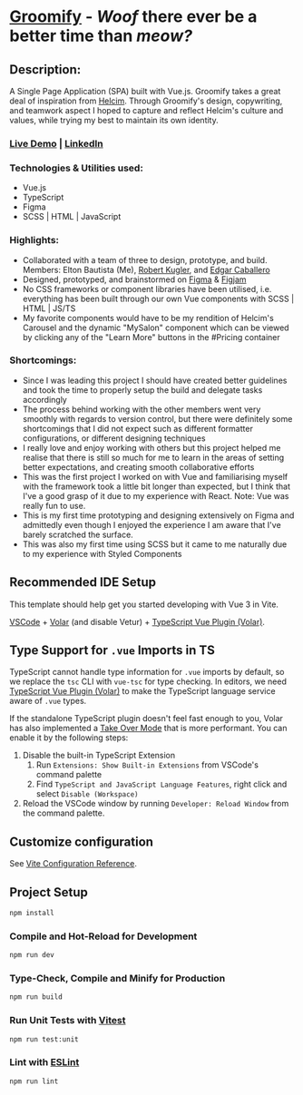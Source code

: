 # [Groomify](https://groomify-beta.vercel.app/) - _Woof_ there ever be a better time than _meow?_

## Description: 
A Single Page Application (SPA) built with Vue.js. Groomify takes a great deal of inspiration from [Helcim](https://www.helcim.com/). Through Groomify's design, copywriting, and teamwork aspect I hoped to capture and reflect Helcim's culture and values, while trying my best to maintain its own identity.

### [Live Demo](https://groomify-beta.vercel.app/) | [LinkedIn](https://www.linkedin.com/in/eltonbautista/)

### Technologies & Utilities used:
- Vue.js
- TypeScript
- Figma
- SCSS | HTML | JavaScript

### Highlights:
- Collaborated with a team of three to design, prototype, and build. Members: Elton Bautista (Me), [Robert Kugler](https://github.com/superbahbi), and [Edgar Caballero](https://github.com/TSEidolon)
- Designed, prototyped, and brainstormed on [Figma](https://www.figma.com/file/jO0Oxgvol0wbDJ6IFmbk7y/Groomify?node-id=0%3A1) & [Figjam](https://www.figma.com/file/9yeQTR5C5sgmpfcI6kwb0a/PROJECT_GROOMIFY-BIG-BRAIN-IDEAS?node-id=0%3A1)
- No CSS frameworks or component libraries have been utilised, i.e. everything has been built through our own Vue components with SCSS | HTML | JS/TS
- My favorite components would have to be my rendition of Helcim's Carousel and the dynamic "MySalon" component which can be viewed by clicking any of the "Learn More" buttons in the #Pricing container

### Shortcomings:
- Since I was leading this project I should have created better guidelines and took the time to properly setup the build and delegate tasks accordingly
- The process behind working with the other members went very smoothly with regards to version control, but there were definitely some shortcomings that I did not expect such as different formatter configurations, or different designing techniques
- I really love and enjoy working with others but this project helped me realise that there is still so much for me to learn in the areas of setting better expectations, and creating smooth collaborative efforts
- This was the first project I worked on with Vue and familiarising myself with the framework took a little bit longer than expected, but I think that I've a good grasp of it due to my experience with React. Note: Vue was really fun to use.
- This is my first time prototyping and designing extensively on Figma and admittedly even though I enjoyed the experience I am aware that I've barely scratched the surface.
- This was also my first time using SCSS but it came to me naturally due to my experience with Styled Components














## Recommended IDE Setup

This template should help get you started developing with Vue 3 in Vite.

[VSCode](https://code.visualstudio.com/) + [Volar](https://marketplace.visualstudio.com/items?itemName=Vue.volar) (and disable Vetur) + [TypeScript Vue Plugin (Volar)](https://marketplace.visualstudio.com/items?itemName=Vue.vscode-typescript-vue-plugin).

## Type Support for `.vue` Imports in TS

TypeScript cannot handle type information for `.vue` imports by default, so we replace the `tsc` CLI with `vue-tsc` for type checking. In editors, we need [TypeScript Vue Plugin (Volar)](https://marketplace.visualstudio.com/items?itemName=Vue.vscode-typescript-vue-plugin) to make the TypeScript language service aware of `.vue` types.

If the standalone TypeScript plugin doesn't feel fast enough to you, Volar has also implemented a [Take Over Mode](https://github.com/johnsoncodehk/volar/discussions/471#discussioncomment-1361669) that is more performant. You can enable it by the following steps:

1. Disable the built-in TypeScript Extension
    1) Run `Extensions: Show Built-in Extensions` from VSCode's command palette
    2) Find `TypeScript and JavaScript Language Features`, right click and select `Disable (Workspace)`
2. Reload the VSCode window by running `Developer: Reload Window` from the command palette.

## Customize configuration

See [Vite Configuration Reference](https://vitejs.dev/config/).

## Project Setup

```sh
npm install
```

### Compile and Hot-Reload for Development

```sh
npm run dev
```

### Type-Check, Compile and Minify for Production

```sh
npm run build
```

### Run Unit Tests with [Vitest](https://vitest.dev/)

```sh
npm run test:unit
```

### Lint with [ESLint](https://eslint.org/)

```sh
npm run lint
```
